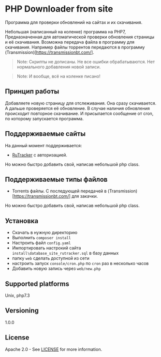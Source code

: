 # PHP Downloader from site

Программа для проверки обновлений на сайтах и их скачивания.

Небольшая (написанный на коленке) программа на PHP7, Предназначенная для автоматической проверки обновления страницы и её скачивания.
Возможна передача файла в программу для скачивания. Например файлы торрентов передаются в программу (Transmission)[https://transmissionbt.com/].

>Note: Скрипты не дописаны. Не все ошибки обрабатываются. Нет нормального добавления новой записи.

>Note: И вообще, всё на коленке писано!

## Принцип работы

Добавляете новую страницу для отслеживания. Она сразу скачивается. А дальше проверяется её обновление. В случае наличия обновления происходит повторное скачивание. И присылается сообщение от cron, по которому запускается программа.

## Поддерживаемые сайты

На данный момент поддерживается:
* [RuTracker](https://rutracker.org/forum/index.php) с авторизацией.

Но можно быстро добавить свой, написав небольшой php class.

## Поддерживаемые типы файлов

* Torrents файлы. С последующей передачей в (Transmission)[https://transmissionbt.com/] для закачки.

Но можно быстро добавить свой, написав небольшой php class.

## Установка

* Скачать в нужную директорию
* Выполнить `composer install`
* Настроить файл `config.yaml`
* Импортировать настрокий сайта `install\database_site_rutracker.sql` в базу данных
* папку `web` сделать доступной из сети
* настроить запуск `console/cron.php` по `cron` раз в несколько часов
* Добавить новую запись через `web/new.php`


## Supported platforms

Unix, php7.3

## Versioning

1.0.0

## License

Apache 2.0 - See [LICENSE](./LICENSE) for more information.
